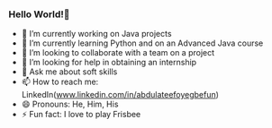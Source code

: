 ### Hello World!👋

- 🔭 I’m currently working on Java projects
- 🌱 I’m currently learning Python and on an Advanced Java course
- 👯 I’m looking to collaborate with a team on a project
- 🤔 I’m looking for help in obtaining an internship
- 💬 Ask me about soft skills
- 📫 How to reach me: LinkedIn(www.linkedin.com/in/abdulateefoyegbefun)
- 😄 Pronouns: He, Him, His
- ⚡ Fun fact: I love to play Frisbee

